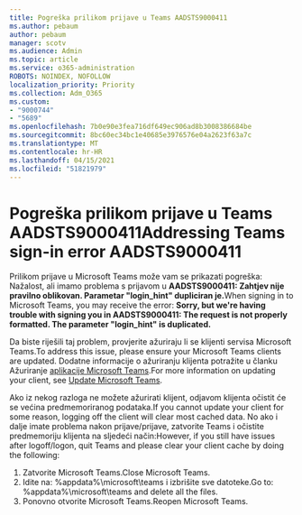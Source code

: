 ```yaml
---
title: Pogreška prilikom prijave u Teams AADSTS9000411
ms.author: pebaum
author: pebaum
manager: scotv
ms.audience: Admin
ms.topic: article
ms.service: o365-administration
ROBOTS: NOINDEX, NOFOLLOW
localization_priority: Priority
ms.collection: Adm_O365
ms.custom:
- "9000744"
- "5689"
ms.openlocfilehash: 7b0e90e3fea716df649ec906ad8b3008386684be
ms.sourcegitcommit: 8bc60ec34bc1e40685e3976576e04a2623f63a7c
ms.translationtype: MT
ms.contentlocale: hr-HR
ms.lasthandoff: 04/15/2021
ms.locfileid: "51821979"
---
```

# <a name="addressing-teams-sign-in-error-aadsts9000411"></a><span data-ttu-id="10591-102">Pogreška prilikom prijave u Teams AADSTS9000411</span><span class="sxs-lookup"><span data-stu-id="10591-102">Addressing Teams sign-in error AADSTS9000411</span></span>

<span data-ttu-id="10591-103">Prilikom prijave u Microsoft Teams može vam se prikazati pogreška: Nažalost, ali imamo problema s prijavom u **AADSTS9000411: Zahtjev nije pravilno oblikovan. Parametar "login_hint" dupliciran je.**</span><span class="sxs-lookup"><span data-stu-id="10591-103">When signing in to Microsoft Teams, you may receive the error: **Sorry, but we're having trouble with signing you in AADSTS9000411: The request is not properly formatted. The parameter "login_hint" is duplicated.**</span></span>

<span data-ttu-id="10591-104">Da biste riješili taj problem, provjerite ažuriraju li se klijenti servisa Microsoft Teams.</span><span class="sxs-lookup"><span data-stu-id="10591-104">To address this issue, please ensure your Microsoft Teams clients are updated.</span></span> <span data-ttu-id="10591-105">Dodatne informacije o ažuriranju klijenta potražite u članku Ažuriranje [aplikacije Microsoft Teams](https://support.office.com/article/Update-Microsoft-Teams-535a8e4b-45f0-4f6c-8b3d-91bca7a51db1).</span><span class="sxs-lookup"><span data-stu-id="10591-105">For more information on updating your client, see [Update Microsoft Teams](https://support.office.com/article/Update-Microsoft-Teams-535a8e4b-45f0-4f6c-8b3d-91bca7a51db1).</span></span>

<span data-ttu-id="10591-106">Ako iz nekog razloga ne možete ažurirati klijent, odjavom klijenta očistit će se većina predmemoriranog podataka.</span><span class="sxs-lookup"><span data-stu-id="10591-106">If you cannot update your client for some reason, logging off the client will clear most cached data.</span></span> <span data-ttu-id="10591-107">No ako i dalje imate problema nakon prijave/prijave, zatvorite Teams i očistite predmemoriju klijenta na sljedeći način:</span><span class="sxs-lookup"><span data-stu-id="10591-107">However, if you still have issues after logoff/logon, quit Teams and please clear your client cache by doing the following:</span></span>
1. <span data-ttu-id="10591-108">Zatvorite Microsoft Teams.</span><span class="sxs-lookup"><span data-stu-id="10591-108">Close Microsoft Teams.</span></span>
2. <span data-ttu-id="10591-109">Idite na: %appdata%\microsoft\teams i izbrišite sve datoteke.</span><span class="sxs-lookup"><span data-stu-id="10591-109">Go to: %appdata%\microsoft\teams and delete all the files.</span></span>
3. <span data-ttu-id="10591-110">Ponovno otvorite Microsoft Teams.</span><span class="sxs-lookup"><span data-stu-id="10591-110">Reopen Microsoft Teams.</span></span>
